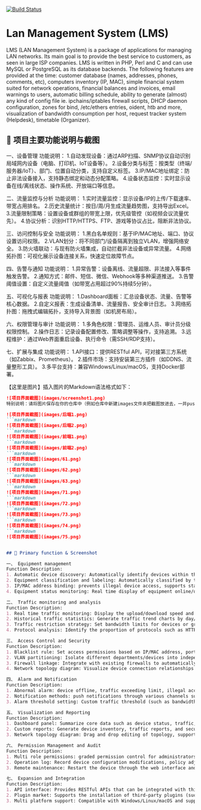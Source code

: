[![Build Status](https://travis-ci.com/chilek/lms.svg?branch=master)](https://travis-ci.com/chilek/lms)

# Lan Management System (LMS)
LMS (LAN Management System) is a package of applications for managing LAN networks. 
Its main goal is to provide the best service to customers, as seen in large ISP companies. 
LMS is written in PHP, Perl and C and can use MySQL or PostgreSQL as its database backends. 
The following features are provided at the time: customer database (names, addresses, phones, comments, etc),
computers inventory (IP, MAC), simple financial system suited for network operations, financial balances and invoices, email warnings to users, automatic billing schedule, ability to generate (almost) any kind of config file ie. ipchains/iptables firewall scripts, DHCP daemon configuration, zones for bind, /etc/ethers entries, oident, htb and more, visualization of bandwidth consumption per host, request tracker system (Helpdesk), timetable (Organizer).

## 📮 项目主要功能说明与截图

一、设备管理
功能说明：
1.自动发现设备：通过ARP扫描、SNMP协议自动识别局域网内设备（电脑、打印机、IoT设备等）。
2.设备分类与标签：按类型（终端/服务器/IoT）、部门、位置自动分类，支持自定义标签。
3.IP/MAC地址绑定：防止非法设备接入，支持静态绑定和动态分配策略。
4.设备状态监控：实时显示设备在线/离线状态、操作系统、开放端口等信息。

二、流量监控与分析
功能说明：
1.实时流量监控：显示设备/IP的上传/下载速率、带宽占用排名。
2.历史流量统计：按日/周/月生成流量趋势图，支持导出Excel。
3.流量限制策略：设置设备或群组的带宽上限，优先级管控（如视频会议流量优先）。
4.协议分析：识别HTTP/HTTPS、FTP、游戏等协议占比，阻断非法协议。

三、访问控制与安全
功能说明：
1.黑白名单规则：基于IP/MAC地址、端口、协议设置访问权限。
2.VLAN划分：将不同部门/设备隔离到独立VLAN，增强网络安全。
3.防火墙联动：与现有防火墙集成，自动拦截非法设备或异常流量。
4.网络拓扑图：可视化展示设备连接关系，快速定位故障节点。

四、告警与通知
功能说明：
1.异常告警：设备离线、流量超限、非法接入等事件触发告警。
2.通知方式：邮件、短信、微信、Webhook等多种渠道推送。
3.告警阈值设置：自定义流量阈值（如带宽占用超过90%持续5分钟）。

五、可视化与报表
功能说明：
1.Dashboard面板：汇总设备状态、流量、告警等核心数据。
2.自定义报表：生成设备清单、流量报告、安全审计日志。
3.网络拓扑图：拖拽式编辑拓扑，支持导入背景图（如机房布局）。

六、权限管理与审计
功能说明：
1.多角色权限：管理员、运维人员、审计员分级权限控制。
2.操作日志：记录设备配置修改、策略调整等操作，支持追溯。
3.远程维护：通过Web界面重启设备、执行命令（需SSH/RDP支持）。

七、扩展与集成
功能说明：
1.API接口：提供RESTful API，可对接第三方系统（如Zabbix、Prometheus）。
2.插件市场：支持安装第三方插件（如DDNS、流量整形工具）。
3.多平台支持：兼容Windows/Linux/macOS，支持Docker部署。

【这里是图片】插入图片的Markdown语法格式如下：

```markdown
![项目界面截图](images/screenshot1.png)
特别说明：请将图片保存在你的仓库中（例如仓库中新建images文件夹把截图放进去，一并push到Github上）
```

```markdown
![项目界面截图](images/后端1.png)
```markdown
![项目界面截图](images/后端2.png)
```markdown
![项目界面截图](images/前端1.png)
```markdown
![项目界面截图](images/前端2.png)
```markdown
![项目界面截图](images/61.png)
```markdown
![项目界面截图](images/62.png)
```markdown
![项目界面截图](images/63.png)
```markdown
![项目界面截图](images/71.png)
```markdown
![项目界面截图](images/72.png)
```markdown
![项目界面截图](images/73.png)
```markdown
![项目界面截图](images/74.png)
```markdown
![项目界面截图](images/75.png)


## 📮 Primary function & Screenshot

一、 Equipment management
Function Description:
1. Automatic device discovery: Automatically identify devices within the local area network (computers, printers, IoT devices, etc.) through ARP scanning and SNMP protocol.
2. Equipment classification and labeling: Automatically classified by type (terminal/server/IoT), department, and location, supporting custom labels.
3. IP/MAC address binding: prevents illegal device access, supports static binding and dynamic allocation strategies.
4. Equipment status monitoring: Real time display of equipment online/offline status, operating system, open ports, and other information.

二、 Traffic monitoring and analysis
Function Description:
1. Real time traffic monitoring: Display the upload/download speed and bandwidth usage ranking of devices/IPs.
2. Historical traffic statistics: Generate traffic trend charts by day/week/month, and support exporting to Excel.
3. Traffic restriction strategy: Set bandwidth limits for devices or groups, and prioritize control (such as prioritizing video conferencing traffic).
4. Protocol analysis: Identify the proportion of protocols such as HTTP/HTTPS, FTP, and gaming, and block illegal protocols.

三、 Access Control and Security
Function Description:
1. Blacklist rule: Set access permissions based on IP/MAC address, port, and protocol.
2. VLAN partitioning: Isolate different departments/devices into independent VLANs to enhance network security.
3. Firewall linkage: Integrate with existing firewalls to automatically intercept illegal devices or abnormal traffic.
4. Network topology diagram: Visualize device connection relationships and quickly locate faulty nodes.

四、 Alarm and Notification
Function Description:
1. Abnormal alarm: device offline, traffic exceeding limit, illegal access and other events trigger alarms.
2. Notification methods: push notifications through various channels such as email, SMS, WeChat, Webhook, etc.
3. Alarm threshold setting: Custom traffic threshold (such as bandwidth usage exceeding 90% for 5 minutes).

五、 Visualization and Reporting
Function Description:
1. Dashboard panel: Summarize core data such as device status, traffic, and alarms.
2. Custom reports: Generate device inventory, traffic reports, and security audit logs.
3. Network topology diagram: Drag and drop editing of topology, supports importing background images (such as computer room layout).

六、 Permission Management and Audit
Function Description:
1. Multi role permissions: graded permission control for administrators, operations personnel, and auditors.
2. Operation log: Record device configuration modifications, policy adjustments, and other operations, supporting traceability.
3. Remote maintenance: Restart the device through the web interface and execute commands (requiring SSH/RDP support).

七、 Expansion and Integration
Function Description:
1. API interface: Provides RESTful APIs that can be integrated with third-party systems such as Zabbix and Prometheus.
2. Plugin market: Supports the installation of third-party plugins (such as DDNS and traffic shaping tools).
3. Multi platform support: Compatible with Windows/Linux/macOS and supports Docker deployment.

